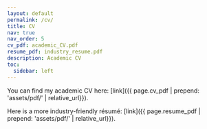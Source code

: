 ```yaml
---
layout: default
permalink: /cv/
title: CV
nav: true
nav_order: 5
cv_pdf: academic_CV.pdf
resume_pdf: industry_resume.pdf
description: Academic CV
toc:
  sidebar: left
---
```


You can find my academic CV here: [link]({{ page.cv_pdf | prepend: 'assets/pdf/' | relative_url}}).

Here is a more industry-friendly résumé: [link]({{ page.resume_pdf | prepend: 'assets/pdf/' | relative_url}}).
